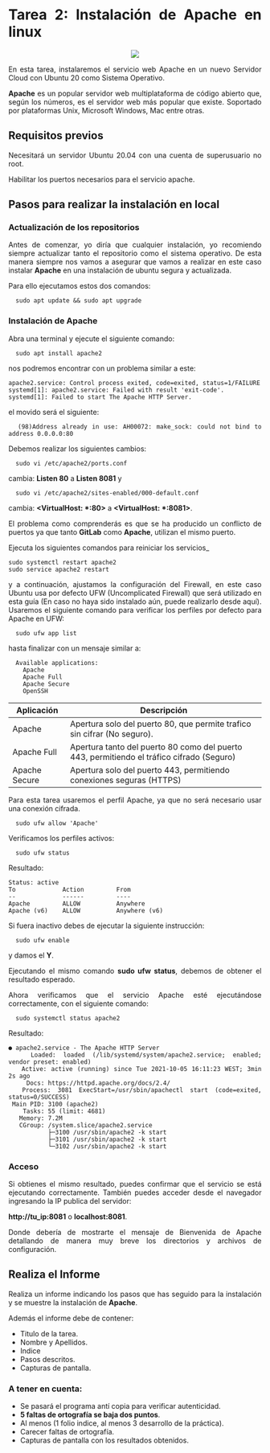 <div align="justify">

# Tarea 2: Instalación de Apache en linux

<div align="center">
  <img src="https://httpd.apache.org/images/httpd_logo_wide_new.png"  />
</div>


  En esta tarea, instalaremos el servicio web Apache en un nuevo Servidor Cloud con Ubuntu 20 como Sistema Operativo.

  __Apache__ es un popular servidor web multiplataforma de código abierto que, según los números, es el servidor web más popular que existe. Soportado por plataformas Unix, Microsoft Windows, Mac entre otras.

## Requisitos previos

  Necesitará un servidor Ubuntu 20.04 con una cuenta de superusuario no root.

  Habilitar los puertos necesarios para el servicio apache.

## Pasos para realizar la instalación en local

### Actualización de los repositorios

  Antes de comenzar, yo diría que cualquier instalación, yo recomiendo siempre actualizar tanto el repositorio como el sistema operativo. De esta manera siempre nos vamos a asegurar que vamos a realizar en este caso instalar __Apache__ en una instalación de ubuntu segura y actualizada.

  Para ello ejecutamos estos dos comandos:

```console
  sudo apt update && sudo apt upgrade
```

### Instalación de Apache

  Abra una terminal y ejecute el siguiente comando:

```console
  sudo apt install apache2
```

  nos podremos encontrar con un problema similar a este:

```console
apache2.service: Control process exited, code=exited, status=1/FAILURE
systemd[1]: apache2.service: Failed with result 'exit-code'.
systemd[1]: Failed to start The Apache HTTP Server.
```
  el movido será el siguiente:

```console
  (98)Address already in use: AH00072: make_sock: could not bind to address 0.0.0.0:80
```

  Debemos realizar los siguientes cambios:

```console
  sudo vi /etc/apache2/ports.conf
```

  cambia: __Listen 80__ a __Listen 8081__ y

  ```console
    sudo vi /etc/apache2/sites-enabled/000-default.conf
  ```
  cambia: __<VirtualHost: *:80>__ a __<VirtualHost: *:8081>__.

  El problema como comprenderás es que se ha producido un conflicto de puertos ya que tanto __GitLab__ como __Apache__, utilizan el mismo puerto.

  Ejecuta los siguientes comandos para reiniciar los servicios_

```console
sudo systemctl restart apache2
sudo service apache2 restart
```
  y a continuación, ajustamos la configuración del Firewall, en este caso Ubuntu usa por defecto UFW (Uncomplicated Firewall) que será utilizado en esta guía (En caso no haya sido instalado aún, puede realizarlo desde aquí). Usaremos el siguiente comando para verificar los perfiles por defecto para Apache en UFW:

```console
  sudo ufw app list
```

  hasta finalizar con un  mensaje similar a:
```console
  Available applications:
    Apache
    Apache Full
    Apache Secure
    OpenSSH
```

| Aplicación | Descripción |
| ------------- | ------------- |
| Apache  | Apertura solo del puerto 80, que permite trafico sin cifrar (No seguro).  |
| Apache Full  | Apertura tanto del puerto 80 como del puerto 443, permitiendo el tráfico cifrado (Seguro) |
| Apache Secure  | Apertura solo del puerto 443, permitiendo conexiones seguras (HTTPS) |

Para esta tarea usaremos el perfil Apache, ya que no será necesario usar una conexión cifrada.

```console
  sudo ufw allow 'Apache'
```

  Verificamos los perfiles activos:

```console
  sudo ufw status
```

  Resultado:

  ```console
  Status: active
  To             Action         From
  --             ------         ----
  Apache         ALLOW          Anywhere
  Apache (v6)    ALLOW          Anywhere (v6)
  ```
  Si fuera inactivo debes de ejecutar la siguiente instrucción:

  ```console
    sudo ufw enable
  ```
  y damos el __Y__.

  Ejecutando el mismo comando __sudo ufw status__, debemos de obtener el resultado esperado.


  Ahora verificamos que el servicio Apache esté ejecutándose correctamente, con el siguiente comando:

```console
  sudo systemctl status apache2
```

  Resultado:

```console
● apache2.service - The Apache HTTP Server
   Loaded: loaded (/lib/systemd/system/apache2.service; enabled; vendor preset: enabled)
   Active: active (running) since Tue 2021-10-05 16:11:23 WEST; 3min 2s ago
     Docs: https://httpd.apache.org/docs/2.4/
  Process: 3081 ExecStart=/usr/sbin/apachectl start (code=exited, status=0/SUCCESS)
 Main PID: 3100 (apache2)
    Tasks: 55 (limit: 4681)
   Memory: 7.2M
   CGroup: /system.slice/apache2.service
           ├─3100 /usr/sbin/apache2 -k start
           ├─3101 /usr/sbin/apache2 -k start
           └─3102 /usr/sbin/apache2 -k start
```
### Acceso

  Si obtienes el mismo resultado, puedes confirmar que el servicio se está ejecutando correctamente. También puedes acceder desde el navegador ingresando la IP publica del servidor:

  __http://tu_ip:8081__ o __localhost:8081__.

  Donde debería de mostrarte el mensaje de Bienvenida de Apache detallando de manera muy breve los directorios y archivos de configuración.

## Realiza el Informe

  Realiza un informe indicando los pasos que has seguido para la instalación y se muestre la instalación de __Apache__.

  Además el informe debe de contener:
   - Titulo de la tarea.
   - Nombre y Apellidos.
   - Indice
   - Pasos descritos.
   - Capturas de pantalla.

### A tener en cuenta:

  - Se pasará el programa antí copia para verificar autenticidad.
  - __5 faltas de ortografía se baja dos puntos__.
  - Al menos (1 folio indice, al menos 3 desarrollo de la práctica).
  - Carecer faltas de ortografía.
  - Capturas de pantalla con los resultados obtenidos.

</div>
